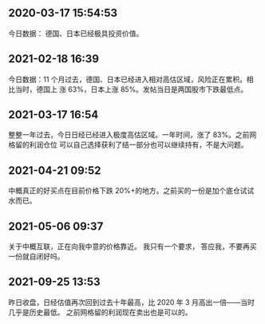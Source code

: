 ## 2020-03-17 15:54:53

今日数据：
德国、日本已经极具投资价值。

## 2021-02-18 16:39

今日数据：11 个月过去，德国、日本已经进入相对高估区域，风险正在累积。相比当时，德国上
涨 63%，日本上涨 85%。发帖当日是两国股市下跌最低点。

## 2021-03-17 16:54

整整一年过去，今日日经已经进入极度高估区域。一年时间，涨了 83%。之前网格留的利润仓位
可以自己选择获利了结一部分也可以继续持有，不是大问题。

## 2021-04-21 09:52

中概真正的好买点在目前价格下跌 20%+的地方。之前买的一份是加个底仓试试水而已。

## 2021-05-06 09:37

关于中概互联，正在向我中意的价格靠近。
我只有一个要求，
答应我，不要再买一份就自闭好吗。

## 2021-09-25 13:53

昨日收盘，日经估值再次回到过去十年最高，比 2020 年 3 月高出一倍——当时几乎是历史最低。
之前网格留的利润现在卖出也是可以的。
